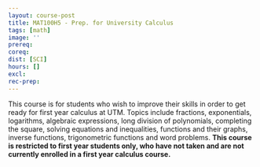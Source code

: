 ```yaml
---
layout: course-post
title: MAT100H5 - Prep. for University Calculus
tags: [math]
image: ''
prereq: 
coreq: 
dist: [SCI]
hours: []
excl: 
rec-prep: 
---
```


This course is for students who wish to improve their skills in order to get ready for first year calculus at UTM. Topics include fractions, exponentials, logarithms, algebraic expressions, long division of polynomials, completing the square, solving equations and inequalities, functions and their graphs, inverse functions, trigonometric functions and word problems. **This course is restricted to first year students only, who have not taken and are not currently enrolled in a first year calculus course.**
